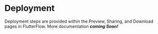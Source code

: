 # Deployment

Deployment steps are provided within the Preview, Sharing, and Download pages in FlutterFlow. More documentation **_coming Soon!_**